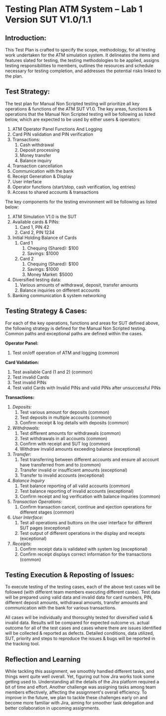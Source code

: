 # Testing Plan ATM System – Lab 1 Version SUT V1.0/1.1

## Introduction:

This Test Plan is crafted to specify the scope, methodology, for all testing work undertaken for the ATM simulation system. It delineates the items and features slated for testing, the testing methodologies to be applied, assigns testing responsibilities to members, outlines the resources and schedule necessary for testing completion, and addresses the potential risks linked to the plan.

## Test Strategy:

The test plan for Manual Non Scripted testing will prioritize all key operations & functions of the ATM SUT V1.0. The key areas, functions & operations that the Manual Non Scripted testing will be following as listed below, which are expected to be used by either users & operators:

1. ATM Operator Panel Functions And Logging
1. Card PIN validation and PIN verification
1. Transactions:
   1. Cash withdrawal
   1. Deposit processing
   1. Money transfer
   1. Balance inquiry
1. Transaction cancellation
1. Communication with the bank
1. Receipt Generation & Display
1. User interface
1. Operator functions (start/stop, cash verification, log entries)
1. Access to shared accounts & transactions

The key components for the testing environment will be following as listed below:

1. ATM Simulation V1.0 is the SUT
1. Available cards & PINs:
   1. Card 1, PIN 42
   1. Card 2, PIN 1234
1. Initial Holding Balance of Cards
   1. Card 1
      1. Chequing (Shared): $100
      1. Savings: $1000
   1. Card 2
      1. Chequing (Shared): $100
      1. Savings: $1000
      1. Money Market: $5000
1. Diversified testing data:
   1. Various amounts of withdrawal, deposit, transfer amounts
   1. Balance inquiries on different accounts
1. Banking communication & system networking

## Testing Strategy & Cases:
For each of the key operations, functions and areas for SUT defined above, the following strategy is defined for the Manual Non Scripted testing. Common paths and exceptional paths are defined within the cases.

**Operator Panel:**

1. Test on/off operation of ATM and logging (common)

**Card Validation:**

1. Test available Card (1 and 2) (common)
1. Test invalid Cards 
1. Test invalid PINs
1. Test valid Cards with Invalid PINs and valid PINs after unsuccessful PINs

**Transactions:**

1. *Deposits:*
   1. Test various amount for deposits (common)
   1. Test deposits in multiple accounts (common)
   1. Confirm receipt & log details with deposits (common)
1. *Withdrawals:*
   1. Test different amounts for withdrawals (common)
   1. Test withdrawals in all accounts (common)
   1. Confirm with receipt and SUT log (common)
   1. Withdraw invalid amounts exceeding balance (exceptional)
1. *Transfer:*
   1. Test transferring between different accounts and ensure all account have transferred from and to (common)
   1. Transfer invalid or insufficient amounts (exceptional)
   1. Transfer to invalid accounts (exceptional)
1. *Balance Inquiry*
   1. Test balance reporting of all valid accounts (common)
   1. Test balance reporting of invalid accounts (exceptional)
   1. Confirm receipt and log verification with balance inquiries (common)
1. *Transaction Operations:*
   1. Confirm transaction cancel, continue and ejection operations for different stages (common)
1. *User Interface:*
   1. Test all operations and buttons on the user interface for different SUT pages (exceptional)
   1. Test output of different operations in the display and receipts (exceptional)
1. *Receipts:*
   1. Confirm receipt data is validated with system log (exceptional)
   1. Confirm receipt displays correct information for the transactions (common)

## Testing Execution & Reposting of Issues:

To execute testing of the testing cases, each of the above test cases will be followed (with different team members executing different cases). Test data will be prepared using valid data and invalid data for card numbers, PIN, different deposit amounts, withdrawal amounts, transfer amounts and communication with the bank for various transactions.

All cases will be individually and thoroughly tested for diversified valid & invalid data. Results will be compared for expected outcome vs. actual outcome for all of the test cases and cases where there are issues identified will be collected & reported as defects. Detailed conditions, data utilized, SUT, priority and steps to reproduce the issues & bugs will be reported in the tracking tool.



## Reflection and Learning
While tackling this assignment, we smoothly handled different tasks, and things went quite well overall. Yet, figuring out how Jira works took some getting used to. Understanding all the details of the Jira platform required a bit of time and effort. Another challenge was assigning tasks among team members effectively, affecting the assignment's overall efficiency. To improve in the future, we plan to tackle these challenges early on and become more familiar with Jira, aiming for smoother task delegation and better collaboration in upcoming assignments.
